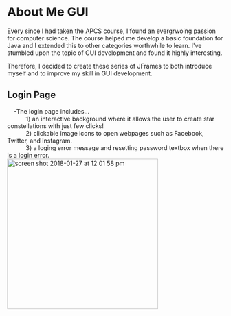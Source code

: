 # About Me GUI

Every since I had taken the APCS course, I found an evergrwoing passion for computer science.
The course helped me develop a basic foundation for Java and I extended this to other categories worthwhile to learn.
I've stumbled upon the topic of GUI development and found it highly interesting. 

Therefore, I decided to create these series of JFrames to both introduce myself and to improve my skill in GUI development.


## Login Page </br>
&nbsp;&nbsp;&nbsp;&nbsp;-The login page includes... </br>
&nbsp;&nbsp;&nbsp;&nbsp;&nbsp;&nbsp;&nbsp;&nbsp;&nbsp;&nbsp;&nbsp;1) an interactive background where it allows the user to create star constellations with just few clicks! </br>
&nbsp;&nbsp;&nbsp;&nbsp;&nbsp;&nbsp;&nbsp;&nbsp;&nbsp;&nbsp;&nbsp;2) clickable image icons to open webpages such as Facebook, Twitter, and Instagram. </br>
&nbsp;&nbsp;&nbsp;&nbsp;&nbsp;&nbsp;&nbsp;&nbsp;&nbsp;&nbsp;&nbsp;3) a loging error message and resetting password textbox when there is a login error. </br>
<img width="351" alt="screen shot 2018-01-27 at 12 01 58 pm" src="https://user-images.githubusercontent.com/26124862/35711971-c498c162-078d-11e8-866b-2769465fe859.png">

